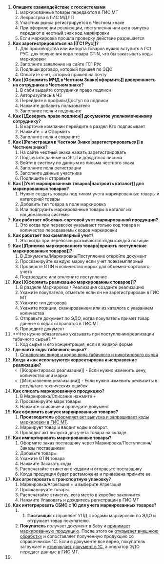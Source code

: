 1. **Опишите взаимодействие с госсистемами**
	1. маркированные товары передаются в ГИС МТ
	2. Лекрастрва в ГИС МДЛП
	3. Участник рынка регистрируется в Честном хнаке
	4. При оформлении реализации, поступления или акта выпуска передают в честный знак код маркировки
	5. Если маркировка прошла проверку действие разрешается
2. **Как зарегистрироваться на [[ГС1 Рус]]?**
	1. Для производства или импорта товаров нужно вступить в ГС1 РУС, для получения кода товара GTIN, что бы заказывать коды маркировки
	2. Заполните заявление на сайте ГС1 РУс
	3. Подпиши договор, который пришел по ЭДО
	4. Оплатите счет, который пришел на почту
3. **Как [[Оформить МЧД в Честном Знаке|оформить]] доверенность на сотрудника в Честном знаке?**
	1. В саби выдайте сотрудники право подписи
	2. Авторизуйтесь в ЧЗ
	3. Перейдите в профиль/Доступ по подписи
	4. Нажмите добавить пользователя
	5. Заполните поля и подпишите
4. **Как [[Доверить право подписи]] документов уполномоченному сотруднику?**
	1. В карточке компании перейдите в раздел Кто подписывает
	2. Нажмите + и Оформить
	3. Заполните поля и сохраните
5. **Как [[Регистрация в Честном Знаке|зарегистрироваться]] в Честном знаке?**
	1. На сайте честный знака нажать зарегистрировать
	2. Подгрузить данные из ЭЦП и дождаться письма
	3. Войти в систему по данным из письма честного знака
	4. Заполните поля регистрации
	5. Заполните данные участника
	6. Подпишите и отправьте
6. **Как [[Учет маркированных товаров|настроить каталог]] для маркированных товаров?**
	1. Нужно создать товары под типом учета маркированные товары и категорией товары
	2. Добавить тип товара в поле маркировка
	3. Или подгрузить маркированные товары в каталог из национальной системы
7. **Как работает объемно-сортовой учет маркированной продукции?**
	1. Это когда при перевозке указывают только код товара и количество передаваемых кодов маркировки
8. **Как работает поэкземплярный учет?**
	1. Это когда при перевозки указываются коды каждой позиции
9. **Как [[Приемка маркированного товара|принять поступление маркированных товаров]]?**
	1. В Документы/Маркировка/Поступление откройте документ
	2. Просканируйте каждую марку если учет поэкземплярный
	3. Проверьте GTIN и количество марок для объемно-сортового учета
	4. Подтвердите или отклоните поступление
10. **Как [[Оформить реализацию маркированных товаров]]?**
	1. В разделе Маркировка / Реализация создайте реализацию
	2. Укажите покупателя, отметьте если он не зарегистрирован в ГИС МТ
	3. Укажите тип договора
	4. Укажите позиции, сканированием или из каталога с указанием количества
	5. Отправьте документ по ЭДО, когда покупатель примет товар данные о кодах отправятся в ГИС МТ
	6. Проведите документ
11. **Что нужно обязательно указывать при поступлении/реализации табачного сырья? **
	1. Код сырья и его концентрация, если в жидкой форме
12. **Где найти коды табачного сырья?**
	1. [Справочник видов и кодов вида табачного и никотинового сырья](https://online.sbis.ru/shared/disk/82f715e0-fff6-4677-9fac-7798e6fc3107)
13. **Когда и как используются корректировка и исправление реализации?**
	- [[Корректировка реализации]] - Если нужно изменить цену, количество или марки
	- [[Исправление реализации]] - Если нужно изменить реквизиты в результате технических ошибок
14. **Как списать маркированную продукцию?**
	1. В Маркировка/Списание нажмите +
	2. Просканируйте марк товары
	3. Нажмите списание и проведите документ
15. **Как оформить выпуск маркированных товаров?**
	1. **Производитель** [оформляет акт выпуска и запрашивает коды маркировки в ГИС МТ](https://saby.ru/help/data_exchange/marking/one_batch/).
	2. Маркирует товар и вводит коды в оборот.
	3. Проводит акт выпуска для учета товара на складе.
16. **Как импортировать маркированные товары?**
	1. Оформите заказ поставщику через Маркировка/Поступления/Заказы поставщикам
	2. Добавьте товары
	3. Укажите GTIN товара
	4. Нажмите Заказать коды
	5. Распечатайте этикетки с кодами и отправьте поставщику
	6. Когда продукция будет растаможена и привезена примите ее
17. **Как агрегировать в транспортную упаковку?**
	1. Маркировка/Агрегация + и выберите Агрегация
	2. Просканируйте товары
	3. Распечатайте этикетку, кога место в коробке закончится
	4. Нажмите Упаковать и дождитесь регистрации в ГИС МТ
18. **Как интегрировать СБИС с 1С для учета маркированных товаров?**
	1. 1. **Поставщик** отправляет УПД с кодами маркировки по ЭДО и отгружает товар покупателю.
	2. **Покупатель** получает документ в Saby и [принимает маркированную продукцию](https://saby.ru/help/data_exchange/marking/receipt). После этого он [открывает внешнюю обработку](https://saby.ru/help/motp/integration1C/external_tabacco/run_TP/) и сопоставляет полученную продукцию со справочником 1С. Если в документе все верно, покупатель загружает и [утверждает документ в 1С](https://saby.ru/help/motp/receipt/), а оператор ЭДО передает данные в ГИС МТ.
19. 